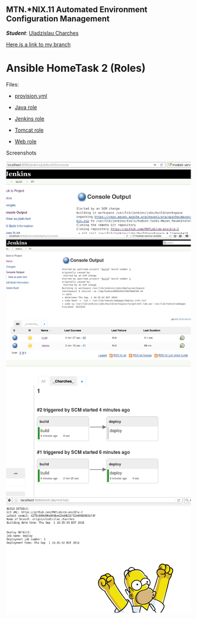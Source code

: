 MTN.*NIX.11 Automated Environment Configuration Management
---

***Student***: [Uladzislau Charches](https://upsa.epam.com/workload/employeeView.do?employeeId=4060741400038705754#emplTab=general)

[Here is a link to my branch](https://github.com/MNTLab/cm-ansible-1/tree/uladzislau_charches)

# Ansible HomeTask 2 (Roles)

Files:

-  [provision.yml](vagrant/ansible/provision.yml)  

-  [Java role](vagrant/ansible/roles/java/)  

-  [Jenkins role](vagrant/ansible/roles/jenkins/)  

-  [Tomcat role](vagrant/ansible/roles/tomcat/)  

-  [Web role](vagrant/ansible/roles/web/)

Screenshots

![1](https://github.com/MNTLab/cm-ansible-2/blob/uladzislau_charches/screens/1.png)
![2](https://github.com/MNTLab/cm-ansible-2/blob/uladzislau_charches/screens/2.png)
![3](https://github.com/MNTLab/cm-ansible-2/blob/uladzislau_charches/screens/3.png)
![4](https://github.com/MNTLab/cm-ansible-2/blob/uladzislau_charches/screens/4.png)
![5](https://github.com/MNTLab/cm-ansible-2/blob/uladzislau_charches/screens/5.png)
